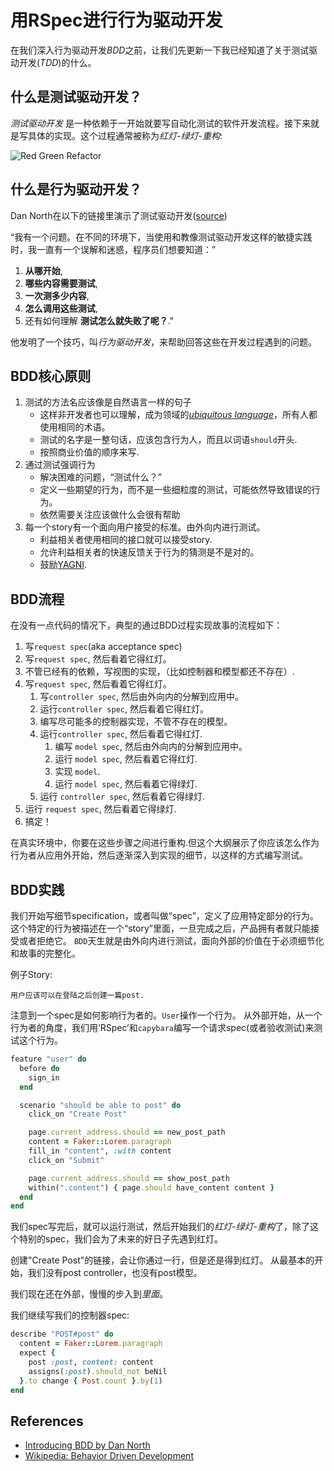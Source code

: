用RSpec进行行为驱动开发
======================================

在我们深入行为驱动开发*BDD*之前，让我们先更新一下我已经知道了关于测试驱动开发(*TDD*)的什么。

什么是测试驱动开发？
--------------------------------

*测试驱动开发* 是一种依赖于一开始就要写自动化测试的软件开发流程。接下来就是写具体的实现。这个过程通常被称为*红灯-绿灯-重构*:

![Red Green Refactor](http://upload.wikimedia.org/wikipedia/en/9/9c/Test-driven_development.PNG)

什么是行为驱动开发？
------------------------------------

Dan North在以下的链接里演示了测试驱动开发([source](http://dannorth.net/introducing-bdd/))

“我有一个问题。在不同的环境下，当使用和教像测试驱动开发这样的敏捷实践时，我一直有一个误解和迷惑，程序员们想要知道：”

1. **从哪开始**,
2. **哪些内容需要测试**,
3. **一次测多少内容**,
4. **怎么调用这些测试**,
5. 还有如何理解 **测试怎么就失败了呢？**."

他发明了一个技巧，叫*行为驱动开发*，来帮助回答这些在开发过程遇到的问题。

BDD核心原则
------------------

1. 测试的方法名应该像是自然语言一样的句子
    - 这样非开发者也可以理解，成为领域的[_ubiquitous language_](http://domaindrivendesign.org/node/132)，所有人都使用相同的术语。
    - 测试的名字是一整句话，应该包含行为人，而且以词语`should`开头.
    - 按照商业价值的顺序来写.
2. 通过测试强调行为
    - 解决困难的问题，“测试什么？”
    - 定义一些期望的行为，而不是一些细粒度的测试，可能依然导致错误的行为。
    - 依然需要关注应该做什么会很有帮助
3. 每一个story有一个面向用户接受的标准。由外向内进行测试。
    - 利益相关者使用相同的接口就可以接受story.
    - 允许利益相关者的快速反馈关于行为的猜测是不是对的。
    - 鼓励[YAGNI](http://en.wikipedia.org/wiki/You_ain%27t_gonna_need_it).

BDD流程
---------------

在没有一点代码的情况下，典型的通过BDD过程实现故事的流程如下：

1. 写`request spec`(aka acceptance spec)
2. 写`request spec`, 然后看着它得红灯。
3. 不管已经有的依赖，写视图的实现，（比如控制器和模型都还不存在）.
4. 写`request spec`, 然后看着它得红灯。
    1. 写`controller spec`, 然后由外向内的分解到应用中。
    2. 运行`controller spec`, 然后看着它得红灯。
    3. 编写尽可能多的控制器实现，不管不存在的模型。
    4. 运行`controller spec`, 然后看着它得红灯.
        1. 编写 `model spec`, 然后由外向内的分解到应用中。
        2. 运行 `model spec`, 然后看着它得红灯.
        3. 实现 `model`.
        4. 运行 `model spec`, 然后看着它得绿灯.
    13. 运行 `controller spec`, 然后看着它得绿灯.
14. 运行 `request spec`, 然后看着它得绿灯.
15. 搞定！

在真实环境中，你要在这些步骤之间进行重构.但这个大纲展示了你应该怎么作为行为者从应用外开始，然后逐渐深入到实现的细节，以这样的方式编写测试。

BDD实践
-------------

我们开始写细节specification，或者叫做“spec”，定义了应用特定部分的行为。
这个特定的行为被描述在一个“story”里面，一旦完成之后，产品拥有者就只能接受或者拒绝它。
`BDD`天生就是由外向内进行测试，面向外部的价值在于必须细节化和故事的完整化。

例子Story:

    用户应该可以在登陆之后创建一篇post.

注意到一个spec是如何影响行为者的。`User`操作一个行为。
从外部开始，从一个行为者的角度，我们用‘RSpec’和`capybara`编写一个请求spec(或者验收测试)来测试这个行为。

``` ruby
feature "user" do
  before do
    sign_in
  end

  scenario "should be able to post" do
    click_on "Create Post"

    page.current_address.should == new_post_path
    content = Faker::Lorem.paragraph
    fill_in "content", :with content
    click_on "Submit"

    page.current_address.should == show_post_path
    within(".content") { page.should have_content content }
  end
end
```

我们spec写完后，就可以运行测试，然后开始我们的*红灯-绿灯-重构*了，除了这个特别的spec，我们会为了未来的好日子先遇到红灯。

创建"Create Post"的链接，会让你通过一行，但是还是得到红灯。
从最基本的开始，我们没有post controller，也没有post模型。

我们现在还在外部，慢慢的步入到*里面*。

我们继续写我们的控制器spec:

``` ruby
describe "POST#post" do
  content = Faker::Lorem.paragraph
  expect {
    post :post, content: content
    assigns(:post).should_not beNil
  }.to change { Post.count }.by(1)
end
```

References
----------

- [Introducing BDD by Dan North](http://dannorth.net/introducing-bdd/)
- [Wikipedia: Behavior Driven Development](http://en.wikipedia.org/wiki/Behavior_Driven_Development)

